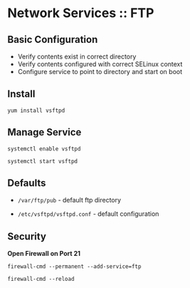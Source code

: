 <h1>Network Services :: FTP</h1>

## Basic Configuration

- Verify contents exist in correct directory
- Verify contents configured with correct SELinux context
- Configure service to point to directory and start on boot

## Install

`yum install vsftpd`

## Manage Service

```
systemctl enable vsftpd

systemctl start vsftpd
```

## Defaults

* `/var/ftp/pub` - default ftp directory

* `/etc/vsftpd/vsftpd.conf` - default configuration

## Security

**Open Firewall on Port 21**

`firewall-cmd --permanent --add-service=ftp`

`firewall-cmd --reload`